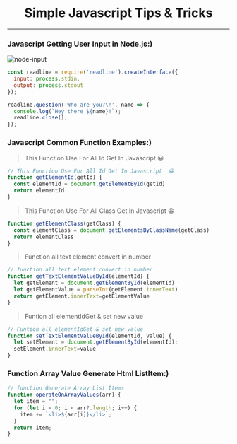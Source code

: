 <h1 align='center'>Simple Javascript Tips & Tricks</h1>

---

### Javascript Getting User Input in Node.js:)


![node-input](https://user-images.githubusercontent.com/106922916/215346267-98865629-610f-4cd2-8a3f-209968e76496.PNG)


```javascript
const readline = require('readline').createInterface({
  input: process.stdin,
  output: process.stdout
});

readline.question('Who are you?\n', name => {
  console.log(`Hey there ${name}!`);
  readline.close();
});
```

### Javascript Common Function Examples:)

> This Function Use For All Id Get In Javascript  😀

```js
// This Function Use For All Id Get In Javascript  😀
function getElementId(getId) {
  const elementId = document.getElementById(getId)
  return elementId
}
```

> This Function Use For All Class Get In Javascript  😀

```js
function getElementClass(getClass) {
  const elementClass = document.getElementsByClassName(getClass)
  return elementClass
}
```

> Function all text element convert in number

```js
// function all text element convert in number
function getTextElementValueById(elementId) {
  let getElement = document.getElementById(elementId)
  let getElementValue = parseInt(getElement.innerText)
  return getElement.innerText=getElementValue
}
```

> Funtion all elementIdGet & set new value 


```js
// Funtion all elementIdGet & set new value 
function setTextElementValueById(elementId, value) {
  let setElement = document.getElementById(elementId);
  setElement.innerText=value
}
```

### Function Array Value Generate Html ListItem:)

```js
// function Generate Array List Items
function operateOnArrayValues(arr) {
  let item = "";
  for (let i = 0; i < arr?.length; i++) {
    item += `<li>${arr[i]}</li>`;
  }
  return item;
}
```
